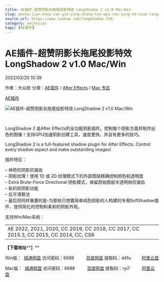 ```yaml
---
title: AE插件-超赞阴影长拖尾投影特效 LongShadow 2 v1.0 Mac/Win
slug: aecha-jian-chao-zan-yin-ying-chang-tuo-wei-tou-ying-te-xiao-longshadow-2-v1-0-mac-win
source_url: https://www.lookae.com/longshadow-210/
category: aechajian
tags: [AE插件]
---
```

# AE插件-超赞阴影长拖尾投影特效 LongShadow 2 v1.0 Mac/Win

2022/03/20 10:39

作者：大众脸
分类：[AE插件](https://www.lookae.com/after-effects/aechajian/) / [After Effects](https://www.lookae.com/after-effects/) / [Mac 专区](https://www.lookae.com/mac-osx/)

[AE插件](https://www.lookae.com/tag/ae%e6%8f%92%e4%bb%b6/)

![AE插件-超赞阴影长拖尾投影特效 LongShadow 2 v1.0 Mac/Win](https://www.lookae.com/wp-content/uploads/2022/03/LongShadow2.jpg "AE插件-超赞阴影长拖尾投影特效 LongShadow 2 v1.0 Mac/Win-LookAE.com")

[﻿﻿﻿](https://cloud.video.taobao.com//play/u/705956171/p/1/e/6/t/1/348934496902.mp4)

LongShadow 2 是After Effects的全功能阴影插件。控制每个阴影方面并制作出色的图像！支持GPU加速阴影创建工具，速度更快，并且有更多的技巧。

LongShadow 2 is a full-featured shadow plugin for After Effects. Control every shadow aspect and make outstanding images!

插件特征：

– 神奇的阴影抗锯齿  
– 阴影纹理！使用 1D 或 2D 纹理模式下的外部图层精确控制颜色和透明度  
– Extra Brute-Force Directional 阴影模式，保留原始图层半透明和抗锯齿  
– 新的软阴影功能  
– 后平滑算法  
– 最后但同样重要的是-为那些只想要简单纯色阴影的人构建的专用SoftShadow插件，提供简化的控制和柔和的阴影外观。

支持Win/Mac系统：

|  |
| --- |
| AE 2022, 2021, 2020, CC 2019, CC 2018, CC 2017, CC 2015.3, CC 2015, CC 2014, CC, CS6 |

**【下载地址****】**

Win版：  [城通网盘](https://url70.ctfile.com/f/2827370-550351907-014d38) 访问密码：6688          [百度网盘](https://pan.baidu.com/s/1-Vp2VrFeL_OgexkT-U5IGQ?pwd=d4fu) 提取码：d4fu         [阿里云盘](https://www.aliyundrive.com/s/W1CjrdC3yF7)

Mac版：  [城通网盘](https://url70.ctfile.com/f/2827370-556941316-b022af) 访问密码：6688          [百度网盘](https://pan.baidu.com/s/12l7XGdzXSsMS9CwO07waoQ?pwd=ryi7) 提取码：ryi7          [阿里云盘](https://www.aliyundrive.com/s/JdoCwXZjAFY)
